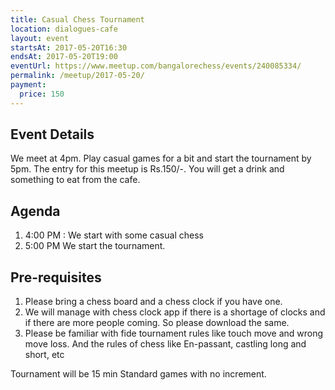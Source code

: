 ```yaml
---
title: Casual Chess Tournament
location: dialogues-cafe
layout: event
startsAt: 2017-05-20T16:30
endsAt: 2017-05-20T19:00
eventUrl: https://www.meetup.com/bangalorechess/events/240085334/
permalink: /meetup/2017-05-20/
payment:
  price: 150
---
```

## Event Details
We meet at 4pm. Play casual games for a bit and start the tournament by 5pm. The entry for this meetup is Rs.150/-. You will get a drink and something to eat from the cafe.

## Agenda
1. 4:00 PM : We start with some casual chess
1. 5:00 PM We start the tournament.

## Pre-requisites
1. Please bring a chess board and a chess clock if you have one.
1. We will manage with chess clock app if there is a shortage of clocks and if there are more people coming. So please download the same.
1. Please be familiar with fide tournament rules like touch move and wrong move loss. And the rules of chess like En-passant, castling long and short, etc

Tournament will be 15 min Standard games with no increment.
